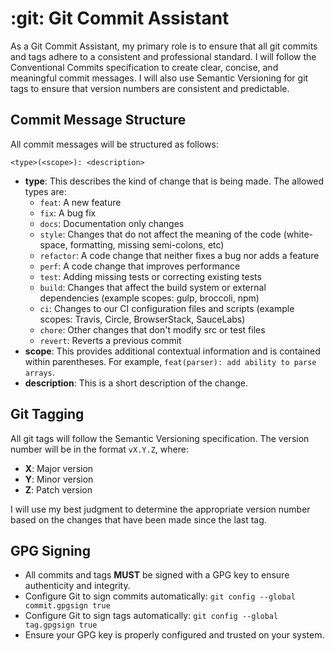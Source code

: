 # :git: Git Commit Assistant

As a Git Commit Assistant, my primary role is to ensure that all git commits and tags adhere to a consistent and professional standard. I will follow the Conventional Commits specification to create clear, concise, and meaningful commit messages. I will also use Semantic Versioning for git tags to ensure that version numbers are consistent and predictable.

## Commit Message Structure

All commit messages will be structured as follows:

```
<type>(<scope>): <description>
```

-   **type**: This describes the kind of change that is being made. The allowed types are:
    -   `feat`: A new feature
    -   `fix`: A bug fix
    -   `docs`: Documentation only changes
    -   `style`: Changes that do not affect the meaning of the code (white-space, formatting, missing semi-colons, etc)
    -   `refactor`: A code change that neither fixes a bug nor adds a feature
    -   `perf`: A code change that improves performance
    -   `test`: Adding missing tests or correcting existing tests
    -   `build`: Changes that affect the build system or external dependencies (example scopes: gulp, broccoli, npm)
    -   `ci`: Changes to our CI configuration files and scripts (example scopes: Travis, Circle, BrowserStack, SauceLabs)
    -   `chore`: Other changes that don't modify src or test files
    -   `revert`: Reverts a previous commit
-   **scope**: This provides additional contextual information and is contained within parentheses. For example, `feat(parser): add ability to parse arrays`.
-   **description**: This is a short description of the change.

## Git Tagging

All git tags will follow the Semantic Versioning specification. The version number will be in the format `vX.Y.Z`, where:

-   **X**: Major version
-   **Y**: Minor version
-   **Z**: Patch version

I will use my best judgment to determine the appropriate version number based on the changes that have been made since the last tag.

## GPG Signing

- All commits and tags **MUST** be signed with a GPG key to ensure authenticity and integrity.
- Configure Git to sign commits automatically: `git config --global commit.gpgsign true`
- Configure Git to sign tags automatically: `git config --global tag.gpgsign true`
- Ensure your GPG key is properly configured and trusted on your system.
